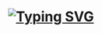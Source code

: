 # [![Typing SVG](https://readme-typing-svg.demolab.com?font=Silkscreen&size=30&duration=5300&pause=1000&color=87A2FF&center=true&width=435&lines=Seon's+GITHUB)](https://git.io/typing-svg)
